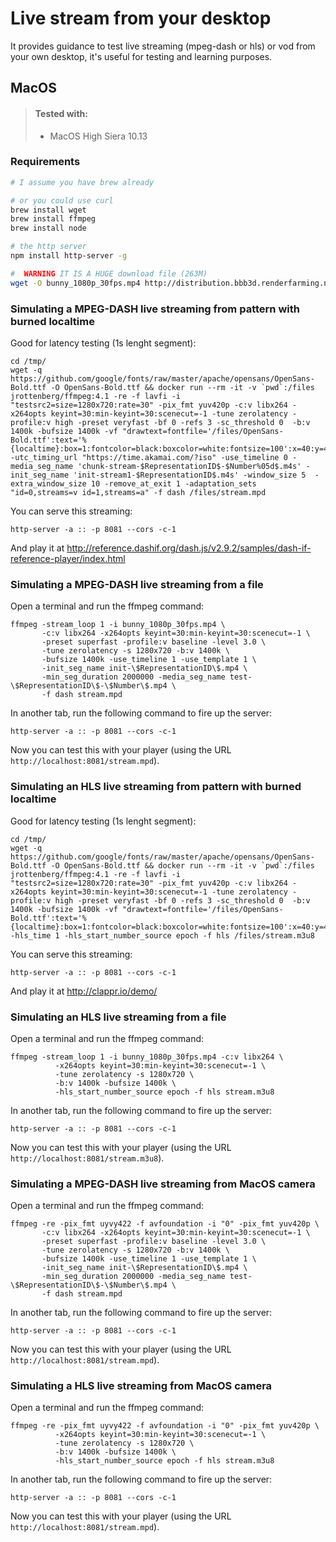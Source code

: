 # Live stream from your desktop
It provides guidance to test live streaming (mpeg-dash or hls) or vod from your own desktop, it's useful for testing and learning purposes.

## MacOS

> #### Tested with:
> * MacOS High Siera 10.13

### Requirements

```bash
# I assume you have brew already

# or you could use curl
brew install wget
brew install ffmpeg
brew install node

# the http server
npm install http-server -g

#  WARNING IT IS A HUGE download file (263M)
wget -O bunny_1080p_30fps.mp4 http://distribution.bbb3d.renderfarming.net/video/mp4/bbb_sunflower_1080p_30fps_normal.mp4

```

### Simulating a MPEG-DASH live streaming from pattern with burned localtime

Good for latency testing (1s lenght segment):

```
cd /tmp/
wget -q https://github.com/google/fonts/raw/master/apache/opensans/OpenSans-Bold.ttf -O OpenSans-Bold.ttf && docker run --rm -it -v `pwd`:/files jrottenberg/ffmpeg:4.1 -re -f lavfi -i "testsrc2=size=1280x720:rate=30" -pix_fmt yuv420p -c:v libx264 -x264opts keyint=30:min-keyint=30:scenecut=-1 -tune zerolatency -profile:v high -preset veryfast -bf 0 -refs 3 -sc_threshold 0  -b:v 1400k -bufsize 1400k -vf "drawtext=fontfile='/files/OpenSans-Bold.ttf':text='%{localtime}:box=1:fontcolor=black:boxcolor=white:fontsize=100':x=40:y=400'" -utc_timing_url "https://time.akamai.com/?iso" -use_timeline 0 -media_seg_name 'chunk-stream-$RepresentationID$-$Number%05d$.m4s' -init_seg_name 'init-stream1-$RepresentationID$.m4s' -window_size 5  -extra_window_size 10 -remove_at_exit 1 -adaptation_sets "id=0,streams=v id=1,streams=a" -f dash /files/stream.mpd
```

You can serve this streaming:

```
http-server -a :: -p 8081 --cors -c-1
```

And play it at http://reference.dashif.org/dash.js/v2.9.2/samples/dash-if-reference-player/index.html

### Simulating a MPEG-DASH live streaming from a file

Open a terminal and run the ffmpeg command:

```
ffmpeg -stream_loop 1 -i bunny_1080p_30fps.mp4 \
       -c:v libx264 -x264opts keyint=30:min-keyint=30:scenecut=-1 \
       -preset superfast -profile:v baseline -level 3.0 \
       -tune zerolatency -s 1280x720 -b:v 1400k \
       -bufsize 1400k -use_timeline 1 -use_template 1 \
       -init_seg_name init-\$RepresentationID\$.mp4 \ 
       -min_seg_duration 2000000 -media_seg_name test-\$RepresentationID\$-\$Number\$.mp4 \
       -f dash stream.mpd
```

In another tab, run the following command to fire up the server:

```
http-server -a :: -p 8081 --cors -c-1
```

Now you can test this with your player (using the URL `http://localhost:8081/stream.mpd`).

### Simulating an HLS live streaming from pattern with burned localtime

Good for latency testing (1s lenght segment):

```
cd /tmp/
wget -q https://github.com/google/fonts/raw/master/apache/opensans/OpenSans-Bold.ttf -O OpenSans-Bold.ttf && docker run --rm -it -v `pwd`:/files jrottenberg/ffmpeg:4.1 -re -f lavfi -i "testsrc2=size=1280x720:rate=30" -pix_fmt yuv420p -c:v libx264 -x264opts keyint=30:min-keyint=30:scenecut=-1 -tune zerolatency -profile:v high -preset veryfast -bf 0 -refs 3 -sc_threshold 0  -b:v 1400k -bufsize 1400k -vf "drawtext=fontfile='/files/OpenSans-Bold.ttf':text='%{localtime}:box=1:fontcolor=black:boxcolor=white:fontsize=100':x=40:y=400'" -hls_time 1 -hls_start_number_source epoch -f hls /files/stream.m3u8
```

You can serve this streaming:

```
http-server -a :: -p 8081 --cors -c-1
```

And play it at http://clappr.io/demo/


### Simulating an HLS live streaming from a file

Open a terminal and run the ffmpeg command:

```
ffmpeg -stream_loop 1 -i bunny_1080p_30fps.mp4 -c:v libx264 \ 
          -x264opts keyint=30:min-keyint=30:scenecut=-1 \ 
          -tune zerolatency -s 1280x720 \ 
          -b:v 1400k -bufsize 1400k \ 
          -hls_start_number_source epoch -f hls stream.m3u8
```

In another tab, run the following command to fire up the server:

```
http-server -a :: -p 8081 --cors -c-1
```

Now you can test this with your player (using the URL `http://localhost:8081/stream.m3u8`).

### Simulating a MPEG-DASH live streaming from MacOS camera

Open a terminal and run the ffmpeg command:

```
ffmpeg -re -pix_fmt uyvy422 -f avfoundation -i "0" -pix_fmt yuv420p \
       -c:v libx264 -x264opts keyint=30:min-keyint=30:scenecut=-1 \
       -preset superfast -profile:v baseline -level 3.0 \
       -tune zerolatency -s 1280x720 -b:v 1400k \
       -bufsize 1400k -use_timeline 1 -use_template 1 \
       -init_seg_name init-\$RepresentationID\$.mp4 \ 
       -min_seg_duration 2000000 -media_seg_name test-\$RepresentationID\$-\$Number\$.mp4 \
       -f dash stream.mpd
```

In another tab, run the following command to fire up the server:

```
http-server -a :: -p 8081 --cors -c-1
```

Now you can test this with your player (using the URL `http://localhost:8081/stream.mpd`).

### Simulating a HLS live streaming from MacOS camera


Open a terminal and run the ffmpeg command:

```
ffmpeg -re -pix_fmt uyvy422 -f avfoundation -i "0" -pix_fmt yuv420p \
          -x264opts keyint=30:min-keyint=30:scenecut=-1 \ 
          -tune zerolatency -s 1280x720 \ 
          -b:v 1400k -bufsize 1400k \ 
          -hls_start_number_source epoch -f hls stream.m3u8
```

In another tab, run the following command to fire up the server:

```
http-server -a :: -p 8081 --cors -c-1
```

Now you can test this with your player (using the URL `http://localhost:8081/stream.mpd`).
